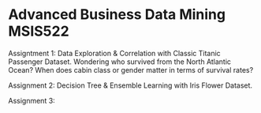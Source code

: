 # Advanced Business Data Mining MSIS522

Assigntment 1: Data Exploration & Correlation with Classic Titanic Passenger Dataset. Wondering who survived from the North Atlantic Ocean? When does cabin class or gender matter in terms of survival rates?

Assignment 2: Decision Tree & Ensemble Learning with Iris Flower Dataset. 

Assignment 3: 
